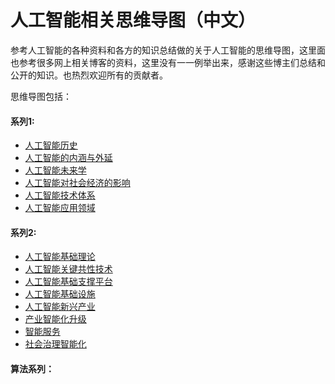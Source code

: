 # 人工智能相关思维导图（中文）
参考人工智能的各种资料和各方的知识总结做的关于人工智能的思维导图，这里面也参考很多网上相关博客的资料，这里没有一一例举出来，感谢这些博主们总结和公开的知识。也热烈欢迎所有的贡献者。

思维导图包括：
#### 系列1: 
- [人工智能历史](https://github.com/mo-ai/mindmap-ai-cn/blob/master/images/%E7%B3%BB%E5%88%971/S1-1.%20%E4%BA%BA%E5%B7%A5%E6%99%BA%E8%83%BD%E7%9A%84%E5%8E%86%E5%8F%B2.png)
- [人工智能的内涵与外延](https://github.com/mo-ai/mindmap-ai-cn/blob/master/images/%E7%B3%BB%E5%88%971/S1-2.%20%E4%BA%BA%E5%B7%A5%E6%99%BA%E8%83%BD%E5%86%85%E6%B6%B5%E5%92%8C%E5%A4%96%E5%BB%B6.png)
- [人工智能未来学](https://github.com/mo-ai/mindmap-ai-cn/blob/master/images/%E7%B3%BB%E5%88%971/S1-3.%20%E4%BA%BA%E5%B7%A5%E6%99%BA%E8%83%BD%E6%9C%AA%E6%9D%A5%E5%AD%A6.png)
- [人工智能对社会经济的影响](https://github.com/mo-ai/mindmap-ai-cn/blob/master/images/%E7%B3%BB%E5%88%971/S1-4.%20%E4%BA%BA%E5%B7%A5%E6%99%BA%E8%83%BD%E5%AF%B9%E7%A4%BE%E4%BC%9A%E7%BB%8F%E6%B5%8E%E5%BD%B1%E5%93%8D.png)
- [人工智能技术体系](https://github.com/mo-ai/mindmap-ai-cn/blob/master/images/%E7%B3%BB%E5%88%971/S1-5.%20%E4%BA%BA%E5%B7%A5%E6%99%BA%E8%83%BD%E6%8A%80%E6%9C%AF%E4%BD%93%E7%B3%BB.png)
- [人工智能应用领域](https://github.com/mo-ai/mindmap-ai-cn/blob/master/images/%E7%B3%BB%E5%88%971/S1-6.%20%E4%BA%BA%E5%B7%A5%E6%99%BA%E8%83%BD%E5%BA%94%E7%94%A8%E9%A2%86%E5%9F%9F.png)


#### 系列2:
- [人工智能基础理论](https://github.com/mo-ai/mindmap-ai-cn/blob/master/images/%E7%B3%BB%E5%88%972/S2-1.%20%E4%BA%BA%E5%B7%A5%E6%99%BA%E8%83%BD%E5%9F%BA%E7%A1%80%E7%90%86%E8%AE%BA.png)
- [人工智能关键共性技术](https://github.com/mo-ai/mindmap-ai-cn/blob/master/images/%E7%B3%BB%E5%88%972/S2-2.%20%E4%BA%BA%E5%B7%A5%E6%99%BA%E8%83%BD%E5%85%B3%E9%94%AE%E5%85%B1%E6%80%A7%E6%8A%80%E6%9C%AF.png)
- [人工智能基础支撑平台](https://github.com/mo-ai/mindmap-ai-cn/blob/master/images/%E7%B3%BB%E5%88%972/S2-3.%20%E4%BA%BA%E5%B7%A5%E6%99%BA%E8%83%BD%E5%9F%BA%E7%A1%80%E6%94%AF%E6%92%91%E5%B9%B3%E5%8F%B0.png)
- [人工智能基础设施](https://github.com/mo-ai/mindmap-ai-cn/blob/master/images/%E7%B3%BB%E5%88%972/S2-4.%20%E4%BA%BA%E5%B7%A5%E6%99%BA%E8%83%BD%E5%9F%BA%E7%A1%80%E8%AE%BE%E6%96%BD.png)
- [人工智能新兴产业](https://github.com/mo-ai/mindmap-ai-cn/blob/master/images/%E7%B3%BB%E5%88%972/S2-5.%20%E4%BA%BA%E5%B7%A5%E6%99%BA%E8%83%BD%E6%96%B0%E5%85%B4%E4%BA%A7%E4%B8%9A.png)
- [产业智能化升级](https://github.com/mo-ai/mindmap-ai-cn/blob/master/images/%E7%B3%BB%E5%88%972/S2-6.%20%E4%BA%A7%E4%B8%9A%E6%99%BA%E8%83%BD%E5%8C%96%E5%8D%87%E7%BA%A7.png)
- [智能服务](https://github.com/mo-ai/mindmap-ai-cn/blob/master/images/%E7%B3%BB%E5%88%972/S2-7.%20%E6%99%BA%E8%83%BD%E6%9C%8D%E5%8A%A1.png)
- [社会治理智能化](https://github.com/mo-ai/mindmap-ai-cn/blob/master/images/%E7%B3%BB%E5%88%972/S2-8.%20%E7%A4%BE%E4%BC%9A%E6%B2%BB%E7%90%86%E6%99%BA%E8%83%BD%E5%8C%96.png)


#### 算法系列：
